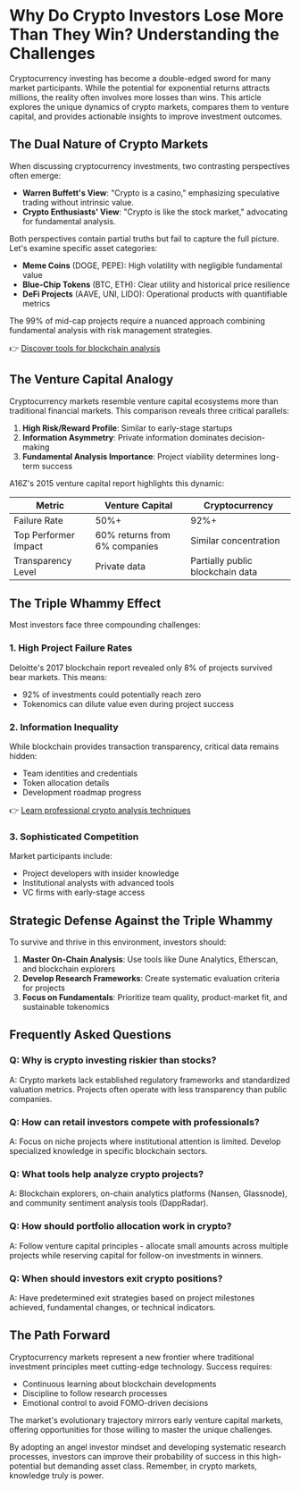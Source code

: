 # Why Do Crypto Investors Lose More Than They Win? Understanding the Challenges

Cryptocurrency investing has become a double-edged sword for many market participants. While the potential for exponential returns attracts millions, the reality often involves more losses than wins. This article explores the unique dynamics of crypto markets, compares them to venture capital, and provides actionable insights to improve investment outcomes.

## The Dual Nature of Crypto Markets

When discussing cryptocurrency investments, two contrasting perspectives often emerge:

- **Warren Buffett's View**: "Crypto is a casino," emphasizing speculative trading without intrinsic value.
- **Crypto Enthusiasts' View**: "Crypto is like the stock market," advocating for fundamental analysis.

Both perspectives contain partial truths but fail to capture the full picture. Let's examine specific asset categories:

- **Meme Coins** (DOGE, PEPE): High volatility with negligible fundamental value
- **Blue-Chip Tokens** (BTC, ETH): Clear utility and historical price resilience
- **DeFi Projects** (AAVE, UNI, LIDO): Operational products with quantifiable metrics

The 99% of mid-cap projects require a nuanced approach combining fundamental analysis with risk management strategies.

👉 [Discover tools for blockchain analysis](https://bit.ly/okx-bonus)

## The Venture Capital Analogy

Cryptocurrency markets resemble venture capital ecosystems more than traditional financial markets. This comparison reveals three critical parallels:

1. **High Risk/Reward Profile**: Similar to early-stage startups
2. **Information Asymmetry**: Private information dominates decision-making
3. **Fundamental Analysis Importance**: Project viability determines long-term success

A16Z's 2015 venture capital report highlights this dynamic:

| Metric                | Venture Capital | Cryptocurrency |
|-----------------------|------------------|----------------|
| Failure Rate          | 50%+             | 92%+           |
| Top Performer Impact  | 60% returns from 6% companies | Similar concentration |
| Transparency Level    | Private data     | Partially public blockchain data |

## The Triple Whammy Effect

Most investors face three compounding challenges:

### 1. High Project Failure Rates
Deloitte's 2017 blockchain report revealed only 8% of projects survived bear markets. This means:

- 92% of investments could potentially reach zero
- Tokenomics can dilute value even during project success

### 2. Information Inequality
While blockchain provides transaction transparency, critical data remains hidden:

- Team identities and credentials
- Token allocation details
- Development roadmap progress

👉 [Learn professional crypto analysis techniques](https://bit.ly/okx-bonus)

### 3. Sophisticated Competition
Market participants include:

- Project developers with insider knowledge
- Institutional analysts with advanced tools
- VC firms with early-stage access

## Strategic Defense Against the Triple Whammy

To survive and thrive in this environment, investors should:

1. **Master On-Chain Analysis**: Use tools like Dune Analytics, Etherscan, and blockchain explorers
2. **Develop Research Frameworks**: Create systematic evaluation criteria for projects
3. **Focus on Fundamentals**: Prioritize team quality, product-market fit, and sustainable tokenomics

## Frequently Asked Questions

### Q: Why is crypto investing riskier than stocks?
A: Crypto markets lack established regulatory frameworks and standardized valuation metrics. Projects often operate with less transparency than public companies.

### Q: How can retail investors compete with professionals?
A: Focus on niche projects where institutional attention is limited. Develop specialized knowledge in specific blockchain sectors.

### Q: What tools help analyze crypto projects?
A: Blockchain explorers, on-chain analytics platforms (Nansen, Glassnode), and community sentiment analysis tools (DappRadar).

### Q: How should portfolio allocation work in crypto?
A: Follow venture capital principles - allocate small amounts across multiple projects while reserving capital for follow-on investments in winners.

### Q: When should investors exit crypto positions?
A: Have predetermined exit strategies based on project milestones achieved, fundamental changes, or technical indicators.

## The Path Forward

Cryptocurrency markets represent a new frontier where traditional investment principles meet cutting-edge technology. Success requires:

- Continuous learning about blockchain developments
- Discipline to follow research processes
- Emotional control to avoid FOMO-driven decisions

The market's evolutionary trajectory mirrors early venture capital markets, offering opportunities for those willing to master the unique challenges.

By adopting an angel investor mindset and developing systematic research processes, investors can improve their probability of success in this high-potential but demanding asset class. Remember, in crypto markets, knowledge truly is power.